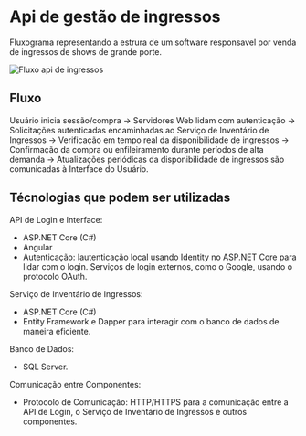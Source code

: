 <h1>Api de gestão de ingressos</h1>

Fluxograma representando a estrura de um software responsavel por venda de ingressos de shows de grande porte.

![Fluxo api de ingressos](https://github.com/Gabopontes/Api-de-gest-o-de-ingressos/assets/99334150/150e1366-d2ac-47dd-88c0-384688a472c8)


## Fluxo 
Usuário inicia sessão/compra → Servidores Web lidam com autenticação → Solicitações autenticadas encaminhadas ao Serviço de Inventário de Ingressos → Verificação em tempo real da disponibilidade de ingressos → Confirmação da compra ou enfileiramento durante períodos de alta demanda → Atualizações periódicas da disponibilidade de ingressos são comunicadas à Interface do Usuário.

## Técnologias que podem ser utilizadas

API de Login e Interface:
* ASP.NET Core (C#)
* Angular 
* Autenticação: Iautenticação local usando Identity no ASP.NET Core para lidar com o login. Serviços de login externos, como o Google, usando o protocolo OAuth.

Serviço de Inventário de Ingressos:
 * ASP.NET Core (C#)
 * Entity Framework e Dapper para interagir com o banco de dados de maneira eficiente.

Banco de Dados:
 * SQL Server.

Comunicação entre Componentes:
 * Protocolo de Comunicação: HTTP/HTTPS para a comunicação entre a API de Login, o Serviço de Inventário de Ingressos e outros componentes.

